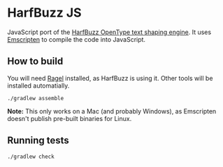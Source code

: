 HarfBuzz JS
===========

JavaScript port of the [HarfBuzz OpenType text shaping engine](https://github.com/behdad/harfbuzz).
It uses [Emscripten](https://github.com/kripken/emscripten) to compile the code into JavaScript.

## How to build

You will need [Ragel](http://www.complang.org/ragel/) installed, as HarfBuzz is using it.
Other tools will be installed automatially.

    ./gradlew assemble

**Note:** This only works on a Mac (and probably Windows), as Emscripten doesn't publish pre-built binaries for Linux.

## Running tests

    ./gradlew check
